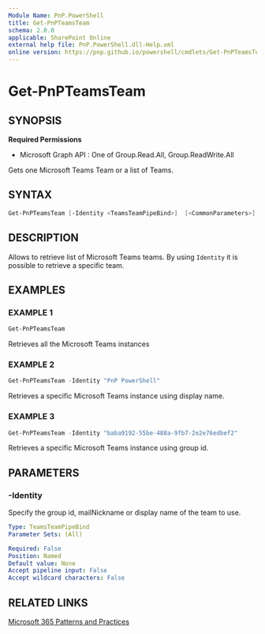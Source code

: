 ```yaml
---
Module Name: PnP.PowerShell
title: Get-PnPTeamsTeam
schema: 2.0.0
applicable: SharePoint Online
external help file: PnP.PowerShell.dll-Help.xml
online version: https://pnp.github.io/powershell/cmdlets/Get-PnPTeamsTeam.html
---
```

 
# Get-PnPTeamsTeam

## SYNOPSIS

**Required Permissions**

  * Microsoft Graph API : One of Group.Read.All, Group.ReadWrite.All

Gets one Microsoft Teams Team or a list of Teams.

## SYNTAX

```powershell
Get-PnPTeamsTeam [-Identity <TeamsTeamPipeBind>]  [<CommonParameters>]
```

## DESCRIPTION

Allows to retrieve list of Microsoft Teams teams. By using `Identity` it is possible to retrieve a specific team.

## EXAMPLES

### EXAMPLE 1
```powershell
Get-PnPTeamsTeam
```

Retrieves all the Microsoft Teams instances

### EXAMPLE 2
```powershell
Get-PnPTeamsTeam -Identity "PnP PowerShell"
```

Retrieves a specific Microsoft Teams instance using display name.

### EXAMPLE 3
```powershell
Get-PnPTeamsTeam -Identity "baba9192-55be-488a-9fb7-2e2e76edbef2"
```

Retrieves a specific Microsoft Teams instance using group id.

## PARAMETERS

### -Identity
Specify the group id, mailNickname or display name of the team to use.

```yaml
Type: TeamsTeamPipeBind
Parameter Sets: (All)

Required: False
Position: Named
Default value: None
Accept pipeline input: False
Accept wildcard characters: False
```

## RELATED LINKS

[Microsoft 365 Patterns and Practices](https://aka.ms/m365pnp)

